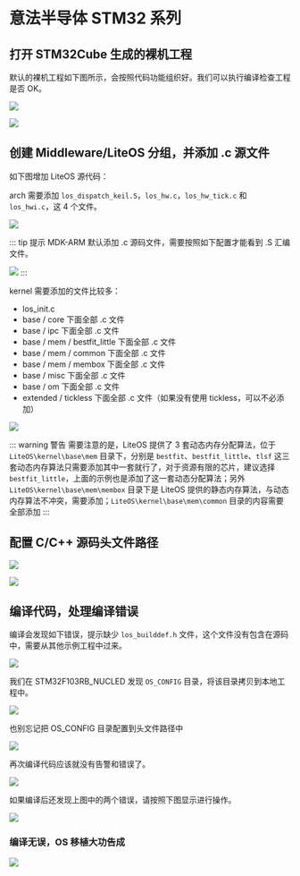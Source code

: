 # 意法半导体 STM32 系列

## 打开 STM32Cube 生成的裸机工程

默认的裸机工程如下图所示，会按照代码功能组织好。我们可以执行编译检查工程是否 OK。

![](./image/raw-project-list.png)

![](./image/raw-project-first-compile.png)

## 创建 Middleware/LiteOS 分组，并添加 .c 源文件

如下图增加 LiteOS 源代码：

arch 需要添加 `los_dispatch_keil.S`，`los_hw.c`，`los_hw_tick.c` 和 `los_hwi.c`，这 4 个文件。

![](./image/raw-project-group-arch.png)

::: tip 提示
MDK-ARM 默认添加 .c 源码文件，需要按照如下配置才能看到 .S 汇编文件。

![](./image/raw-project-S-files.png)
:::

kernel 需要添加的文件比较多：

- los_init.c
- base / core 下面全部 .c 文件
- base / ipc 下面全部 .c 文件
- base / mem / bestfit_little 下面全部 .c 文件
- base / mem / common 下面全部 .c 文件
- base / mem / membox 下面全部 .c 文件
- base / misc 下面全部 .c 文件
- base / om 下面全部 .c 文件
- extended / tickless 下面全部 .c 文件（如果没有使用 tickless，可以不必添加）

![](./image/raw-project-group-kernel.png)

::: warning 警告
需要注意的是，LiteOS 提供了 3 套动态内存分配算法，位于 `LiteOS\kernel\base\mem` 目录下，分别是 `bestfit`、`bestfit_little`、`tlsf` 这三套动态内存算法只需要添加其中一套就行了，对于资源有限的芯片，建议选择 `bestfit_little`，上面的示例也是添加了这一套动态分配算法；另外 `LiteOS\kernel\base\mem\membox` 目录下是 LiteOS 提供的静态内存算法，与动态内存算法不冲突，需要添加；`LiteOS\kernel\base\mem\common` 目录的内容需要全部添加
:::

## 配置 C/C++ 源码头文件路径

![](./image/raw-project-options-include.png)

![](./image/raw-project-include-path.png)

## 编译代码，处理编译错误

编译会发现如下错误，提示缺少 `los_builddef.h` 文件，这个文件没有包含在源码中，需要从其他示例工程中过来。

![](./image/raw-project-compile-error.png)

我们在 STM32F103RB_NUCLED 发现 `OS_CONFIG` 目录，将该目录拷贝到本地工程中。

![](./image/raw-project-osconfig.png)

也别忘记把 OS_CONFIG 目录配置到头文件路径中

![](./image/raw-project-osconfig-path.png)

再次编译代码应该就没有告警和错误了。

![](./image/raw-project-error-multiply-defined.png)

如果编译后还发现上图中的两个错误，请按照下图显示进行操作。

![](./image/stm32cube-nvic-no-systick.png)

### 编译无误，OS 移植大功告成

![](./image/raw-project-compile-ok.png)
